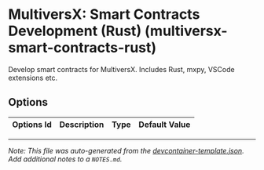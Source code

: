 
# MultiversX: Smart Contracts Development (Rust) (multiversx-smart-contracts-rust)

Develop smart contracts for MultiversX. Includes Rust, mxpy, VSCode extensions etc.

## Options

| Options Id | Description | Type | Default Value |
|-----|-----|-----|-----|




---

_Note: This file was auto-generated from the [devcontainer-template.json](https://github.com/multiversx/mx-template-devcontainers/blob/main/src/smart-contracts-rust/devcontainer-template.json).  Add additional notes to a `NOTES.md`._
